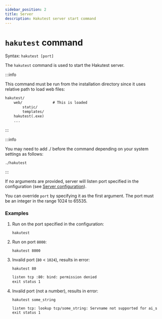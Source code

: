```yaml
---
sidebar_position: 2
title: Server
description: Hakutest server start command
---
```


# `hakutest` command

Syntax: `hakutest [port]`

The `hakutest` command is used to start the Hakutest server.

:::info

This command must be run from the installation directory since it uses relative path to load web files:

```txt {2-4} title='Directory structure'
hakutest/
    web/              # This is loaded
        static/
        templates/
    hakutest(.exe)
    ...
```

:::

:::info

You may need to add ./ before the command depending on your system settings as follows:

```shell
./hakutest
```

:::

If no arguments are provided, server will listen port specified in the configuration (see [Server configuration](/docs/configuration/server#port)).

You can override `port` by specifying it as the first argument. The port must be an integer in the range 1024 to 65535.

### Examples

1.  Run on the port specified in the configuration:

    ```shell
    hakutest
    ```

2.  Run on port `8000`:

    ```shell
    hakutest 8000
    ```

3.  Invalid port (`80` \< `1024`), results in error:

    ```shell
    hakutest 80
    ```

    ```txt title='Output'
    listen tcp :80: bind: permission denied
    exit status 1
    ```

4.  Invalid port (not a number), results in error:

    ```shell
    hakutest some_string
    ```

    ```txt title='Output'
    listen tcp: lookup tcp/some_string: Servname not supported for ai_socktype
    exit status 1
    ```
